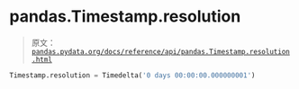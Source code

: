 # pandas.Timestamp.resolution

> 原文：[`pandas.pydata.org/docs/reference/api/pandas.Timestamp.resolution.html`](https://pandas.pydata.org/docs/reference/api/pandas.Timestamp.resolution.html)

```py
Timestamp.resolution = Timedelta('0 days 00:00:00.000000001')
```
